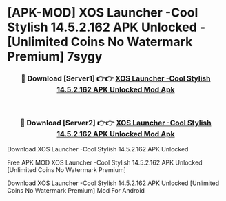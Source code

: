 # [APK-MOD] XOS Launcher -Cool Stylish 14.5.2.162 APK Unlocked - [Unlimited Coins No Watermark Premium] 7sygy



<div align="center">
<h3>🔴 Download [Server1] 👉👉 <a href="https://momento.my/?title=XOS_Launcher_-Cool_Stylish_14.5.2.162_APK_Unlocked">XOS Launcher -Cool Stylish 14.5.2.162 APK Unlocked Mod Apk</a></h3><br>

<h3>🔴 Download [Server2] 👉👉 <a href="https://momento.my/?title=XOS_Launcher_-Cool_Stylish_14.5.2.162_APK_Unlocked">XOS Launcher -Cool Stylish 14.5.2.162 APK Unlocked Mod Apk</a></h3>
</div>



Download XOS Launcher -Cool Stylish 14.5.2.162 APK Unlocked 

Free APK MOD XOS Launcher -Cool Stylish 14.5.2.162 APK Unlocked [Unlimited Coins No Watermark Premium]

Download XOS Launcher -Cool Stylish 14.5.2.162 APK Unlocked [Unlimited Coins No Watermark Premium] Mod For Android
